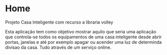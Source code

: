 # Home
Projeto Casa Inteligente com recurso a libraria volley

Esta aplicação tem como objetivo mostrar aquilo que seria uma aplicação que controla-se todos os equipamentos de uma casa inteligente desde abrir portas, janelas e até por exemplo apagar ou acender uma luz de determinda divisao da casa.
Tudo através de um serviço online.
